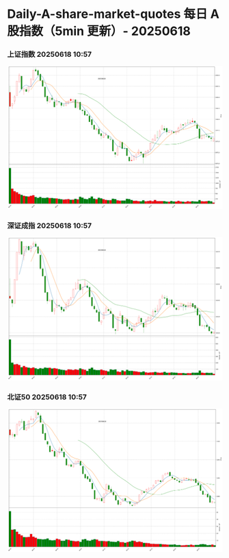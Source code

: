 
# Daily-A-share-market-quotes 每日 A 股指数（5min 更新）- 20250618

### 上证指数 20250618 10:57
![](./fig/2025/6/20250618-sh000001.png)

### 深证成指 20250618 10:57
![](./fig/2025/6/20250618-sz399001.png)

### 北证50 20250618 10:57
![](./fig/2025/6/20250618-bj899050.png)
